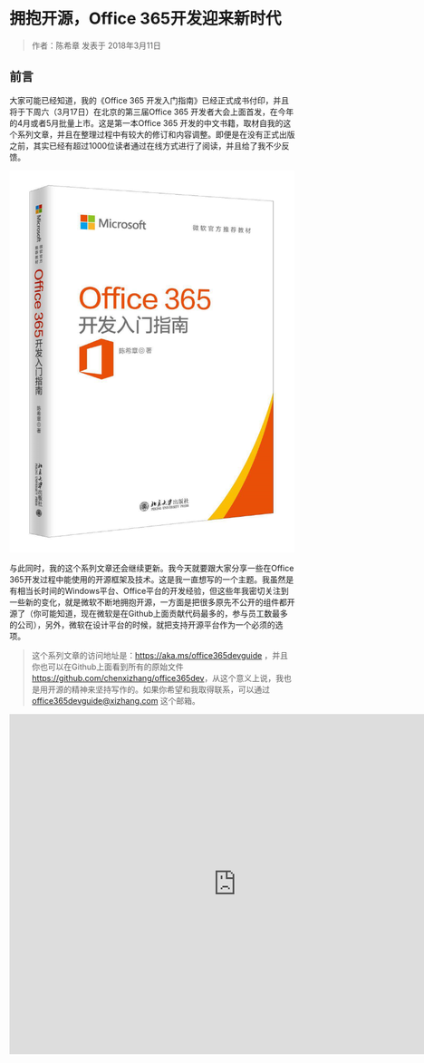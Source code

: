 # 拥抱开源，Office 365开发迎来新时代
> 作者：陈希章 发表于 2018年3月11日

## 前言

大家可能已经知道，我的《Office 365 开发入门指南》已经正式成书付印，并且将于下周六（3月17日）在北京的第三届Office 365 开发者大会上面首发，在今年的4月或者5月批量上市。这是第一本Office 365 开发的中文书籍，取材自我的这个系列文章，并且在整理过程中有较大的修订和内容调整。即便是在没有正式出版之前，其实已经有超过1000位读者通过在线方式进行了阅读，并且给了我不少反馈。

![](images/2018-03-11-16-12-57.png)

与此同时，我的这个系列文章还会继续更新。我今天就要跟大家分享一些在Office 365开发过程中能使用的开源框架及技术。这是我一直想写的一个主题。我虽然是有相当长时间的Windows平台、Office平台的开发经验，但这些年我密切关注到一些新的变化，就是微软不断地拥抱开源，一方面是把很多原先不公开的组件都开源了（你可能知道，现在微软是在Github上面贡献代码最多的，参与员工数最多的公司），另外，微软在设计平台的时候，就把支持开源平台作为一个必须的选项。

> 这个系列文章的访问地址是：<https://aka.ms/office365devguide> ，并且你也可以在Github上面看到所有的原始文件 <https://github.com/chenxizhang/office365dev>，从这个意义上说，我也是用开源的精神来坚持写作的。如果你希望和我取得联系，可以通过 office365devguide@xizhang.com 这个邮箱。



<iframe width="800" height="600" src="https://msit.powerbi.com/view?r=eyJrIjoiODc3MDMwMTMtYzc3Zi00YzM3LWI0MTktZDQ5MjQwNDNmY2IyIiwidCI6IjcyZjk4OGJmLTg2ZjEtNDFhZi05MWFiLTJkN2NkMDExZGI0NyIsImMiOjV9" frameborder="0" allowFullScreen="true"> </iframe>
